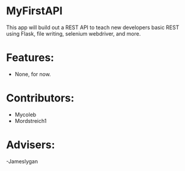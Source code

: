 # MyFirstAPI
This app will build out a REST API to teach new developers basic REST using Flask, file writing, selenium webdriver, and more.

# Features:
- None, for now.

# Contributors:
- Mycoleb
- Mordstreich1
# Advisers:
-Jameslygan
